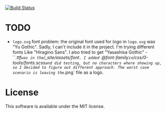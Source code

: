 [![Build Status](https://travis-ci.org/kh0p/khop-theme.svg?branch=master)](https://travis-ci.org/kh0p/khop-theme)

# TODO
- `logo.svg` font problem: the original font used for logo in `logo.svg` was "Yu Gothic". Sadly,
I can't include it in the project. I'm trying different fonts Like "Hiragino Sans". I also
tried to get "Yasashisa Gothic" - ``*.ttf` was in the `/_site/assets/font`. I added `@font-family`
in `/css/0-tools/fonts.scss` and did testing, but no characters where showing up, so I decided to
figure out different approach. The worst case scenario is leaving the `*.png` file as a logo.

# License
This software is available under the MIT license.
